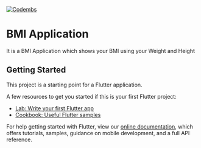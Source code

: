 [![Codembs](https://codembs.com/images/Codembs1.png)](https://codembs.com)

# BMI Application

It is a BMI Application which shows your BMI using your Weight and Height

## Getting Started

This project is a starting point for a Flutter application.

A few resources to get you started if this is your first Flutter project:

- [Lab: Write your first Flutter app](https://flutter.io/docs/get-started/codelab)
- [Cookbook: Useful Flutter samples](https://flutter.io/docs/cookbook)

For help getting started with Flutter, view our 
[online documentation](https://flutter.io/docs), which offers tutorials, 
samples, guidance on mobile development, and a full API reference.
